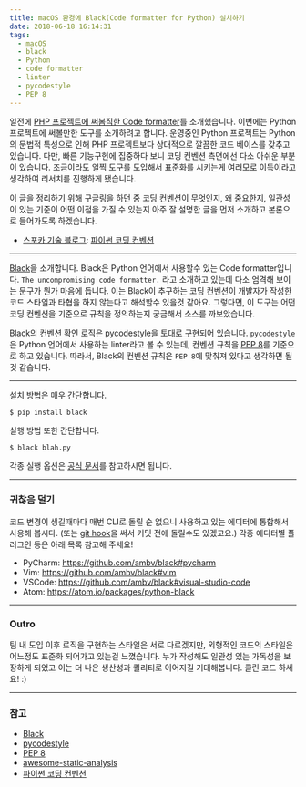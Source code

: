 ```yaml
---
title: macOS 환경에 Black(Code formatter for Python) 설치하기
date: 2018-06-18 16:14:31
tags:
  - macOS
  - black
  - Python
  - code formatter
  - linter
  - pycodestyle
  - PEP 8
---
```


일전에 [PHP 프로젝트에 써봄직한 Code formatter](/2018/06/11/How-to-setting-up-PHP-CS-Fixer-on-macOS/)를 소개했습니다. 이번에는 Python 프로젝트에 써볼만한 도구를 소개하려고 합니다. 운영중인 Python 프로젝트는 Python의 문법적 특성으로 인해 PHP 프로젝트보다 상대적으로 깔끔한 코드 베이스를 갖추고 있습니다. 다만, 빠른 기능구현에 집중하다 보니 코딩 컨벤션 측면에선 다소 아쉬운 부분이 있습니다. 조금이라도 일찍 도구를 도입해서 표준화를 시키는게 여러모로 이득이라고 생각하여 리서치를 진행하게 됐습니다.<!-- more -->

이 글을 정리하기 위해 구글링을 하던 중 코딩 컨벤션이 무엇인지, 왜 중요한지, 일관성이 있는 기준이 어떤 이점을 가질 수 있는지 아주 잘 설명한 글을 먼저 소개하고 본론으로 들어가도록 하겠습니다.

- [스포카 기술 블로그](https://spoqa.github.io/): [파이썬 코딩 컨벤션](https://spoqa.github.io/2012/08/03/about-python-coding-convention.html)

---

[Black](https://github.com/ambv/black)을 소개합니다. Black은 Python 언어에서 사용할수 있는 Code formatter입니다. `The uncompromising code formatter.` 라고 소개하고 있는데 다소 엄격해 보이는 문구가 뭔가 마음에 듭니다. 이는 Black이 추구하는 코딩 컨벤션이 개발자가 작성한 코드 스타일과 타협을 하지 않는다고 해석할수 있을것 같아요. 그렇다면, 이 도구는 어떤 코딩 컨벤션을 기준으로 규칙을 정의하는지 궁금해서 소스를 까보았습니다.

Black의 컨벤션 확인 로직은 [pycodestyle](https://github.com/PyCQA/pycodestyle)을 [토대로 구현](https://github.com/PyCQA/pycodestyle/blob/master/pycodestyle.py)되어 있습니다. `pycodestyle`은 Python 언어에서 사용하는 linter라고 볼 수 있는데, 컨벤션 규칙을 [PEP 8](https://www.python.org/dev/peps/pep-0008/)를 기준으로 하고 있습니다. 따라서, Black의 컨벤션 규칙은 `PEP 8`에 맞춰져 있다고 생각하면 될것 같습니다.

---

설치 방법은 매우 간단합니다.

```shell
$ pip install black
```

실행 방법 또한 간단합니다.

```shell
$ black blah.py
```

각종 실행 옵션은 [공식 문서](https://github.com/ambv/black#command-line-options)를 참고하시면 됩니다.

---

### 귀찮음 덜기
코드 변경이 생길때마다 매번 CLI로 돌릴 순 없으니 사용하고 있는 에디터에 통합해서 사용해 봅시다. (또는 [git hook](https://githooks.com/)을 써서 커밋 전에 돌릴수도 있겠고요.) 각종 에디터별 플러그인 등은 아래 목록 참고해 주세요!
  - PyCharm: https://github.com/ambv/black#pycharm
  - Vim: https://github.com/ambv/black#vim
  - VSCode: https://github.com/ambv/black#visual-studio-code
  - Atom: https://atom.io/packages/python-black

---

### Outro
팀 내 도입 이후 로직을 구현하는 스타일은 서로 다르겠지만, 외형적인 코드의 스타일은 어느정도 표준화 되어가고 있는걸 느꼈습니다. 누가 작성해도 일관성 있는 가독성을 보장하게 되었고 이는 더 나은 생산성과 퀄리티로 이어지길 기대해봅니다. 클린 코드 하세요! :)

---

### 참고
- [Black](https://github.com/ambv/black)
- [pycodestyle](https://github.com/PyCQA/pycodestyle)
- [PEP 8](https://www.python.org/dev/peps/pep-0008/)
- [awesome-static-analysis](https://github.com/mre/awesome-static-analysis/)
- [파이썬 코딩 컨벤션](https://spoqa.github.io/2012/08/03/about-python-coding-convention.html)
